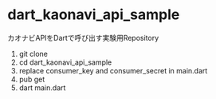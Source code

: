 # dart_kaonavi_api_sample

カオナビAPIをDartで呼び出す実験用Repository

1. git clone
2. cd dart_kaonavi_api_sample
3. replace consumer_key and consumer_secret in main.dart
4. pub get
5. dart main.dart